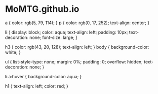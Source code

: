 # MoMTG.github.io
a {
	color: rgb(5, 79, 114);
   }
p {
    color: rgb(0, 17, 252);
    text-align: center;
  }

li {
  display: block;
  color: aqua;
  text-align: left;
  padding: 10px;
  text-decoration: none;
  font-size: large;
}

h3 {
    color: rgb(43, 20, 128);
    text-align: left;
}
body {
  background-color: white;
}

ul { 
  list-style-type: none;
  margin: 0%;
  padding: 0;
  overflow: hidden;
  text-decoration: none;
}

li a:hover {
  background-color: aqua;
}

h1 { 
  text-align: left;
  color: red;
}